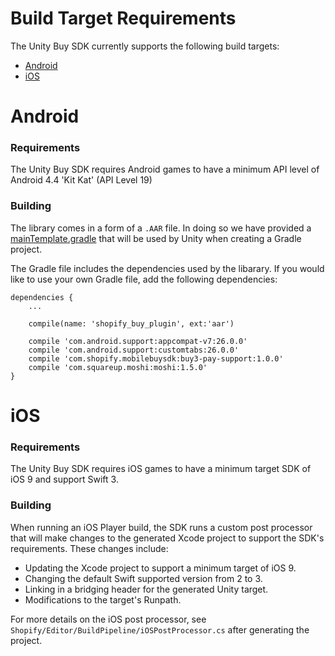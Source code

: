 # Build Target Requirements

The Unity Buy SDK currently supports the following build targets:

* [Android](#Android)
* [iOS](#ios)

# Android

### Requirements

The Unity Buy SDK requires Android games to have a minimum API level of Android 4.4 'Kit Kat' (API Level 19)

### Building

The library comes in a form of a `.AAR` file. In doing so we have provided a [mainTemplate.gradle](Assets/Plugins/Android/mainTemplate.gradle) that will be used by Unity when creating a Gradle project.

The Gradle file includes the dependencies used by the libarary. If you would like to use your own Gradle file, add the following dependencies:

```
dependencies {
    ...

    compile(name: 'shopify_buy_plugin', ext:'aar')

    compile 'com.android.support:appcompat-v7:26.0.0'
    compile 'com.android.support:customtabs:26.0.0'
    compile 'com.shopify.mobilebuysdk:buy3-pay-support:1.0.0'
    compile 'com.squareup.moshi:moshi:1.5.0'
}
```


# iOS

### Requirements

The Unity Buy SDK requires iOS games to have a minimum target SDK of iOS 9 and support Swift 3.

### Building

When running an iOS Player build, the SDK runs a custom post processor that will make changes to the generated Xcode project to support the SDK's requirements. These changes include:

* Updating the Xcode project to support a minimum target of iOS 9.
* Changing the default Swift supported version from 2 to 3.
* Linking in a bridging header for the generated Unity target.
* Modifications to the target's Runpath.

For more details on the iOS post processor, see `Shopify/Editor/BuildPipeline/iOSPostProcessor.cs` after generating the project.



